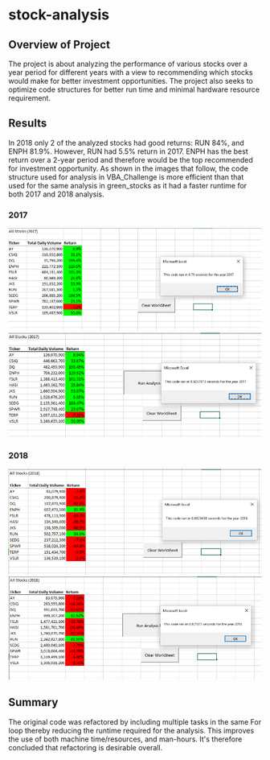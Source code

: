 # stock-analysis

## Overview of Project
The project is about analyzing the performance of various stocks over a year period for different years with a view to recommending which stocks would make for better investment opportunities. The project also seeks to optimize code structures for better run time and minimal hardware resource requirement.

## Results
In 2018 only 2 of the analyzed stocks had good returns: RUN 84%, and ENPH 81.9%. However, RUN had 5.5% return in 2017. ENPH has the best return over a 2-year period and therefore would be the top recommended for investment opportunity.
As shown in the images that follow, the code structure used for analysis in VBA_Challenge is more efficient than that used for the same analysis in green_stocks as it had a faster runtime for both 2017 and 2018 analysis.

### 2017
![VBA_Challenge_2017](Resources/VBA_Challenge_2017.png)
![green_stocks_2017](Resources/green_stocks_2017.PNG)

### 2018
![VBA_Challenge_2018](Resources/VBA_Challenge_2018.png)
![green_stocks_2018](Resources/green_stocks_2018.PNG)

## Summary
The original code was refactored by including multiple tasks in the same For loop thereby reducing the runtime required for the analysis. This improves the use of both machine time/resources, and man-hours. It's therefore concluded that refactoring is desirable overall.
